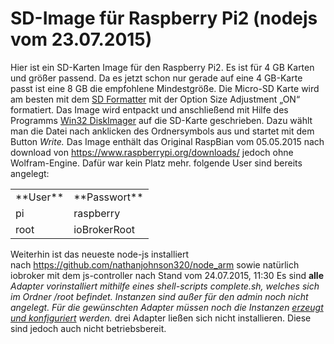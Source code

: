 # SD-Image für Raspberry Pi2 (nodejs vom 23.07.2015)

Hier ist ein SD-Karten Image für den Raspberry Pi2\. Es ist für 4 GB Karten und größer passend. Da es jetzt schon nur gerade auf eine 4 GB-Karte passt ist eine 8 GB die empfohlene Mindestgröße. Die Micro-SD Karte wird am besten mit dem [SD Formatter](https://www.sdcard.org/downloads/formatter_4/) mit der Option Size Adjustment „ON“ formatiert. Das Image wird entpackt und anschließend mit Hilfe des Programms [Win32 DiskImager](http://www.heise.de/download/win32-disk-imager-1192033.html) auf die SD-Karte geschrieben. Dazu wählt man die Datei nach anklicken des Ordnersymbols aus und startet mit dem Button _Write._ Das Image enthält das Original RaspBian vom 05.05.2015 nach download von https://www.raspberrypi.org/downloads/ jedoch ohne Wolfram-Engine. Dafür war kein Platz mehr. folgende User sind bereits angelegt:

<table width="275">

<tbody>

<tr>

<td>**User**</td>

<td>**Passwort**</td>

</tr>

<tr>

<td>pi</td>

<td>raspberry</td>

</tr>

<tr>

<td>root</td>

<td>ioBrokerRoot</td>

</tr>

</tbody>

</table>

Weiterhin ist das neueste node-js installiert nach https://github.com/nathanjohnson320/node_arm sowie natürlich iobroker mit dem js-controller nach Stand vom 24.07.2015, 11:30 Es sind **alle**<sup>*</sup> Adapter vorinstalliert mithilfe eines shell-scripts _complete.sh_, welches sich im Ordner /root befindet. Instanzen sind außer für den admin noch nicht angelegt. Für die gewünschten Adapter müssen noch die Instanzen [erzeugt und konfiguriert](http://www.iobroker.net/?page_id=14&lang=de) werden. <sup>*</sup>drei Adapter ließen sich nicht installieren. Diese sind jedoch auch nicht betriebsbereit.